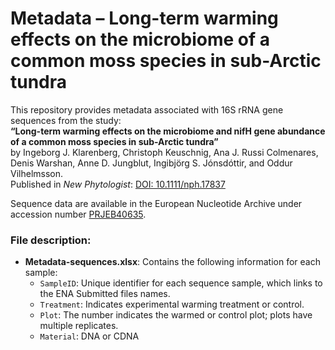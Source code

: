 # Metadata – Long-term warming effects on the microbiome of a common moss species in sub-Arctic tundra

This repository provides metadata associated with 16S rRNA gene sequences from the study:  
**“Long-term warming effects on the microbiome and nifH gene abundance of a common moss species in sub-Arctic tundra”**  
by Ingeborg J. Klarenberg, Christoph Keuschnig, Ana J. Russi Colmenares, Denis Warshan, Anne D. Jungblut, Ingibjörg S. Jónsdóttir, and Oddur Vilhelmsson.  
Published in *New Phytologist*: [DOI: 10.1111/nph.17837](https://nph.onlinelibrary.wiley.com/doi/10.1111/nph.17837)

Sequence data are available in the European Nucleotide Archive under accession number [PRJEB40635](https://www.ebi.ac.uk/ena/browser/view/PRJEB40635).

### File description:

- **Metadata-sequences.xlsx**: Contains the following information for each sample:
  - `SampleID`: Unique identifier for each sequence sample, which links to the ENA Submitted files names.
  - `Treatment`: Indicates experimental warming treatment or control.
  - `Plot`: The number indicates the warmed or control plot; plots have multiple replicates.
  - `Material`: DNA or CDNA
